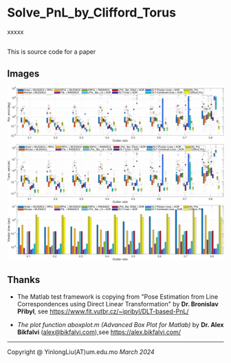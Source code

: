 # Solve_PnL_by_Clifford_Torus
xxxxx

## 
This is source code for a paper 

Images
---
![rot](./rot.png)
![rot](./trans.png)
![rot](./tim.png)

Thanks
---
+ The Matlab test framework is copying from "Pose Estimation from Line Correspondences using Direct Linear Transformation" by **Dr. Bronislav Přibyl**, see https://www.fit.vutbr.cz/~ipribyl/DLT-based-PnL/

+ *The plot function aboxplot.m (Advanced Box Plot for Matlab)* by **Dr. Alex Bikfalvi** (alex@bikfalvi.com),see https://alex.bikfalvi.com/

---

Copyright @ YinlongLiu(AT)um.edu.mo
*March 2024*
